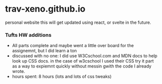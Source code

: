 # trav-xeno.github.io
personal website this will get updated using react, or svelte in the future.

### Tufts HW additions
  * All parts complete and maybe went a little over board for the assignemnt, but I did learn a ton
  * discussed with no one: I did use W3Cschool.com and MDN docs to help look up CSS docs. in the case of w3cschool I used their CSS try it part as a way to expiemnt quickly without messin gwith the code I already wrote.
  * hours spent: 8 hours (lots and lots of css tweaks)

